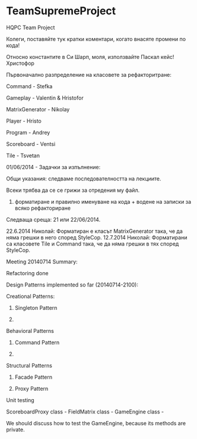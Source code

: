 ﻿TeamSupremeProject
==================

HQPC Team Project

Колеги, поставяйте тук кратки коментари, когато внасяте промени по кода!

Относно константите в Си Шарп, моля, използвайте Паскал кейс! Христофор

Първоначално разпределение на класовете за рефакторитране:

Command - Stefka

Gameplay - Valentin & Hristofor

MatrixGenerator - Nikolay

Player - Hristo

Program - Andrey

Scoreboard - Ventsi

Tile - Tsvetan

01/06/2014 - Задачки за изпълнение:

Общи указания: следваме последователността на лекциите.

Всеки трябва да се се грижи за отредения му файл.

1) форматиране и правилно именуване на кода + водене на записки за всяко рефакториране

Следваща среща: 21 или 22/06/2014.

22.6.2014 Николай: Форматиран е класът MatrixGenerator така, че да няма грешки в него според StyleCop. 
12.7.2014 Николай: Форматирани са класовете Tile и Command така, че да няма грешки в тях според StyleCop. 

Meeting 20140714 Summary:

Refactoring done

Design Patterns implemented so far (20140714-2100):

Creational Patterns:

1) Singleton Pattern

2) 

Behavioral Patterns 

1) Command Pattern

2) 

Structural Patterns

1) Facade Pattern

2) Proxy Pattern


Unit testing

ScoreboardProxy class -
FieldMatrix class - 
GameEngine class -

We should discuss how to test the GameEngine, because its methods are private.
